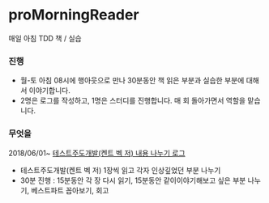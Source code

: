 # proMorningReader
매일 아침 TDD 책 / 실습

### 진행
- 월-토 아침 08시에 행아웃으로 만나 30분동안 책 읽은 부분과 실습한 부분에 대해서 이야기합니다.
- 2명은 로그를 작성하고, 1명은 스터디를 진행합니다. 매 회 돌아가면서 역할을 맡습니다.

### 무엇을
2018/06/01~ [테스트주도개발(켄트 벡 저) 내용 나누기 로그](proMorningReader/book_tdd_Kent_Beck.md)
- 테스트주도개발(켄트 벡 저) 1장씩 읽고 각자 인상깊었던 부분 나누기
- 30분 진행 : 15분동안 각 장 다시 읽기, 15분동안 같이이야기해보고 싶은 부분 나누기, 베스트파트 꼽아보기, 회고  

